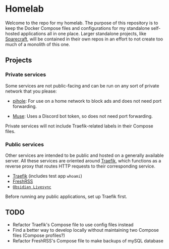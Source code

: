 # Homelab

Welcome to the repo for my homelab. The purpose of this repository is to keep the Docker Compose files and configurations for my standalone self-hosted applications all in one place. Larger standalone projects, like [Sparecraft](https://docs.sparecraft.net/), will be contained in their own repos in an effort to not create too much of a monolith of this one.

## Projects

### Private services

Some services are not public-facing and can be run on any sort of private network that you please:

- [pihole](/pihole/): For use on a home network to block ads and does not need port forwarding.

- [Muse](/muse/): Uses a Discord bot token, so does not need port forwarding.

Private services will not include Traefik-related labels in their Compose files.

### Public services

Other services are intended to be public and hosted on a generally available server. All these services are oriented around [Traefik](/traefik/), which functions as a reverse proxy that routes HTTP requests to their corresponding service.

- [Traefik](/traefik/) (includes test app `whoami`)
- [FreshRSS](/freshrss/)
- [`Obsidian Livesync`](/obsidian-livesync/)

Before running any public applications, set up Traefik first.

## TODO

- Refactor Traefik's Compose file to use config files instead
- Find a better way to develop locally without maintaining two Compose files (Compose profiles?)
- Refactor FreshRSS's Compose file to make backups of mySQL database
